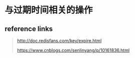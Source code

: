 # 与过期时间相关的操作

## reference links

>  http://doc.redisfans.com/key/expire.html 
>
>  https://www.cnblogs.com/senlinyang/p/10161836.html 

